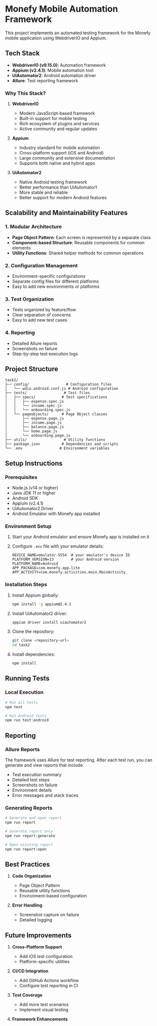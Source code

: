 # Monefy Mobile Automation Framework

This project implements an automated testing framework for the Monefy mobile application using WebdriverIO and Appium.

## Tech Stack

- **WebdriverIO (v9.15.0)**: Automation framework
- **Appium (v2.4.1)**: Mobile automation tool
- **UiAutomator2**: Android automation driver
- **Allure**: Test reporting framework

### Why This Stack?
1. **WebdriverIO**
   - Modern JavaScript-based framework
   - Built-in support for mobile testing
   - Rich ecosystem of plugins and services
   - Active community and regular updates

2. **Appium**
   - Industry standard for mobile automation
   - Cross-platform support (iOS and Android)
   - Large community and extensive documentation
   - Supports both native and hybrid apps

3. **UiAutomator2**
   - Native Android testing framework
   - Better performance than UiAutomator1
   - More stable and reliable
   - Better support for modern Android features

## Scalability and Maintainability Features

### 1. Modular Architecture
- **Page Object Pattern**: Each screen is represented by a separate class
- **Component-based Structure**: Reusable components for common elements
- **Utility Functions**: Shared helper methods for common operations

### 2. Configuration Management
- Environment-specific configurations
- Separate config files for different platforms
- Easy to add new environments or platforms

### 3. Test Organization
- Tests organized by feature/flow
- Clear separation of concerns
- Easy to add new test cases

### 4. Reporting
- Detailed Allure reports
- Screenshots on failure
- Step-by-step test execution logs

## Project Structure

```
task2/
├── config/                 # Configuration files
│   └── wdio.android.conf.js # Android configuration
├── tests/                 # Test files
│   ├── specs/            # Test specifications
│   │   ├── expense.spec.js
│   │   └── income.spec.js
│   │   └── onboarding.spec.js
│   └── pageobjects/      # Page Object classes
│       ├── expense.page.js
│       ├── income.page.js
│       ├── balance.page.js
│       └── home.page.js
│       └── onboarding.page.js
├── utils/                 # Utility functions
├── package.json          # Dependencies and scripts
└── .env                 # Environment variables
```

## Setup Instructions

### Prerequisites
- Node.js (v14 or higher)
- Java JDK 11 or higher
- Android SDK
- Appium (v2.4.1)
- UiAutomator2 Driver
- Android Emulator with Monefy app installed

### Environment Setup

1. Start your Android emulator and ensure Monefy app is installed on it

2. Configure `.env` file with your emulator details:
   ```env
   DEVICE_NAME=emulator-5554  # your emulator's device ID
   PLATFORM_VERSION=13        # your Android version
   PLATFORM_NAME=Android
   APP_PACKAGE=com.monefy.app.lite
   APP_ACTIVITY=com.monefy.activities.main.MainActivity_
   ```

### Installation Steps

1. Install Appium globally:
   ```bash
   npm install -g appium@2.4.1
   ```

2. Install UiAutomator2 driver:
   ```bash
   appium driver install uiautomator2
   ```

3. Clone the repository:
   ```bash
   git clone <repository-url>
   cd task2
   ```

4. Install dependencies:
   ```bash
   npm install
   ```
## Running Tests

### Local Execution
```bash
# Run all tests
npm test

# Run Android tests
npm run test:android
```

## Reporting

### Allure Reports
The framework uses Allure for test reporting. After each test run, you can generate and view reports that include:

- Test execution summary
- Detailed test steps
- Screenshots on failure
- Environment details
- Error messages and stack traces

### Generating Reports
```bash
# Generate and open report
npm run report

# Generate report only
npm run report:generate

# Open existing report
npm run report:open
```

## Best Practices

1. **Code Organization**
   - Page Object Pattern
   - Reusable utility functions
   - Environment-based configuration

2. **Error Handling**
   - Screenshot capture on failure
   - Detailed logging

## Future Improvements

1. **Cross-Platform Support**
   - Add iOS test configuration
   - Platform-specific utilities

2. **CI/CD Integration**
   - Add GitHub Actions workflow
   - Configure test reporting in CI

3. **Test Coverage**
   - Add more test scenarios
   - Implement visual testing

4. **Framework Enhancements** 